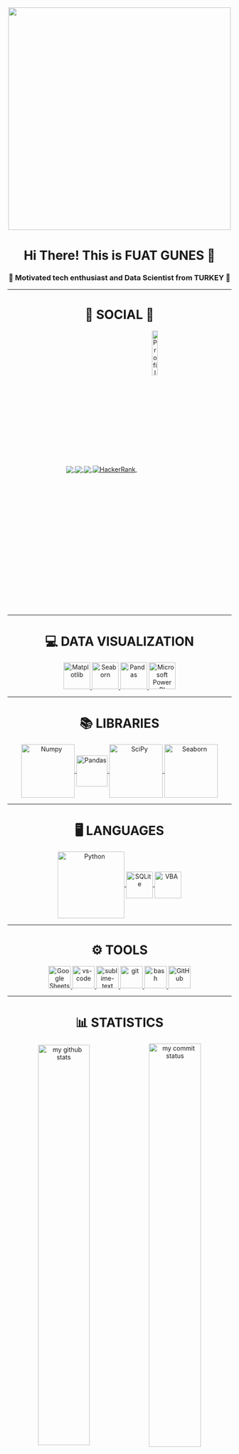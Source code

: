 ## 
<div align="center">
<img src="https://cdn.dribbble.com/users/2344801/screenshots/4774578/alphatestersanimation2.gif" width="500px">
</div>
<div align="center"> <h1 align="center"> Hi There! This is FUAT GUNES 👋 </h1> </div>
<h3 align="center">💬 Motivated tech enthusiast and Data Scientist from TURKEY 💬</h3>

---

<div align="center"> <h1 align="center"> 👨 SOCIAL 👩 </h1> </div>
<p align="center">
<a href="https://www.linkedin.com/in/fuat-gunes/">
  <img align="center" src="https://img.shields.io/badge/linkedin-%230077B5.svg?&style=for-the-badge&logo=linkedin&logoColor=white" />
</a>
<a href="mailto:fuatgunes01@gmail.com">  
  <img align="center" src="https://img.shields.io/badge/gmail-f1f2f6.svg?&style=for-the-badge&logo=gmail&logoColor=red" />
</a>
<a href="https://medium.com/@fuatgunes">
  <img align="center" src="https://img.shields.io/badge/%20-medium-black?&style=for-the-badge&logoColor=white" />
</a>
<a href="https://www.hackerrank.com/fuatgunes">
  <img align="center" src="https://img.shields.io/badge/-Hackerrank-2EC866?style=for-the-badge&logo=HackerRank&logoColor=white" alt="HackerRank"/>
</a>
<a href="https://github.com/Gunesman">
  <img align="center" src="https://komarev.com/ghpvc/?username=Gunesman" alt="Profile Views" width="16%"/>
</a>
</p>

---

<div align="center"> <h1 align="center"> 💻 DATA VISUALIZATION </h1> </div>
<p align="center">
<a href="#" target="_blank"> 
  <img src="https://upload.wikimedia.org/wikipedia/commons/thumb/8/84/Matplotlib_icon.svg/2048px-Matplotlib_icon.svg.png" alt="Matplotlib" height="60"/> 
</a>
<a href="#" target="_blank"> 
  <img src="https://seaborn.pydata.org/_static/logo-wide-lightbg.svg" alt="Seaborn" height="60"/> 
</a>
<a href="#" target="_blank"> 
  <img src="https://upload.wikimedia.org/wikipedia/commons/thumb/e/ed/Pandas_logo.svg/2560px-Pandas_logo.svg.png" alt="Pandas" height="60"/> 
</a>
<a href="#" target="_blank"> 
  <img src="https://insightsoftware.com/wp-content/uploads/2018/03/blog-microsoft-power-bi-solid-color.jpg" alt="Microsoft Power BI" height="60"/> 
</a>
</p>

---

<div align="center"> <h1 align="center"> 📚 LIBRARIES </h1> </div>
<p align="center">
<a href="#" target="_blank"> <img align="center" src="https://numpy.org/doc/stable/_static/numpylogo.svg" alt="Numpy" width="120"/> </a>
<a href="#" target="_blank"> <img align="center" src="https://upload.wikimedia.org/wikipedia/commons/thumb/e/ed/Pandas_logo.svg/2560px-Pandas_logo.svg.png" alt="Pandas" height="70"/> </a>
<a href="#" target="_blank"> <img align="center" src="https://scipy.org/images/logo.svg" alt="SciPy" width="120"/> </a>
<a href="#" target="_blank"> <img align="center" src="https://seaborn.pydata.org/_static/logo-wide-lightbg.svg" alt="Seaborn" width="120"/> </a>
</p>

---

<div align="center"> <h1 align="center"> 🖥 LANGUAGES </h1> </div>
<p align="center">
<a href="#" target="_blank"> <img align="center" src="https://download.logo.wine/logo/Python_(programming_language)/Python_(programming_language)-Logo.wine.png" alt="Python" width="150"/> </a>
<a href="#" target="_blank"> <img align="center" src="https://upload.wikimedia.org/wikipedia/commons/thumb/3/38/SQLite370.svg/1200px-SQLite370.svg.png" alt="SQLite" height="60"/> </a>
<a href="#" target="_blank"> <img align="center" src="https://ouzhang.me/talk/2019-dde-vba/featured.jpg" alt="VBA" height="60"/> </a>
</p>

---

<div align="center"> <h1 align="center"> ⚙ TOOLS </h1> </div>
<p align="center">
<a href="#" target="_blank"> <img src="https://smartgyann.files.wordpress.com/2020/05/457-4573752_read-more-on-how-you-can-use-your.png" alt="Google Sheets" height="50"/> </a>
<a href="#" target="_blank"> <img src="https://www.pngitem.com/pimgs/m/80-800968_vscode-visual-studio-logo-png-transparent-png.png" alt="vs-code" height="50"/> </a>
<a href="#" target="_blank"> <img src="https://cdn.icon-icons.com/icons2/1381/PNG/512/sublimetext_94866.png" alt="sublime-text" height="50"/> </a>
<a href="#" target="_blank"> <img src="https://www.vectorlogo.zone/logos/git-scm/git-scm-icon.svg" alt="git" height="50"/> </a>
<a href="#" target="_blank"> <img src="https://www.vectorlogo.zone/logos/gnu_bash/gnu_bash-icon.svg" alt="bash" height="50"/> </a>
<a href="#" target="_blank"> <img src="https://github.githubassets.com/images/modules/logos_page/Octocat.png" alt="GitHub" height="50"/>
 </a>
</p>

---

<div align="center"> <h1 align="center"> 📊 STATISTICS </h1> </div>
<p align="center">
<img align="center" src="https://github-readme-stats.vercel.app/api?username=Gunesman&count_private=true&theme=algolia&show_icons=true&hide_border=true" alt="my github stats" width="48%"/>&nbsp;
<img align="center" src="https://github-readme-streak-stats.herokuapp.com/?user=Gunesman&theme=algolia" alt="my commit status" width="48.2%"/>
</p>

---

<div align="center"> <h1 align="center"> 💾 MY REPOSITORIES  </h1> </div>
<p align="center">
<a href="https://github.com/Gunesman/01_DATA_SCIENCE_NOTEBOOKS">
  <img align="center" src="https://github-readme-stats.vercel.app/api/pin/?username=Gunesman&repo=01_DATA_SCIENCE_NOTEBOOKS&theme=algolia" />
</a>
<a href="https://github.com/Gunesman/02_ASSIGNMENTS">
  <img align="center" src="https://github-readme-stats.vercel.app/api/pin/?username=Gunesman&repo=02_ASSIGNMENTS&theme=algolia" />
</a>
<a href="https://github.com/Gunesman/03_PROJECTS">
  <img align="center" src="https://github-readme-stats.vercel.app/api/pin/?username=Gunesman&repo=03_PROJECTS&theme=algolia" />
</a>
<a href="https://github.com/Gunesman/04_PYTHON">
  <img align="center" src="https://github-readme-stats.vercel.app/api/pin/?username=Gunesman&repo=04_PYTHON&theme=algolia" />
</a>
<a href="https://github.com/Gunesman/05_SQL">
  <img align="center" src="https://github-readme-stats.vercel.app/api/pin/?username=Gunesman&repo=05_SQL&theme=algolia" />
</a>
</p>
